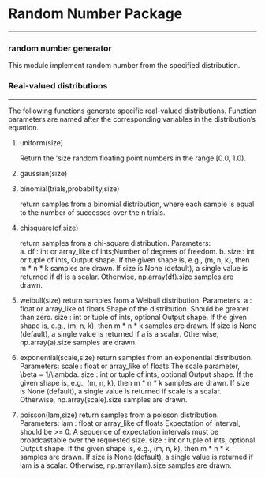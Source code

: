 
# Random Number Package
---

### random number generator 

This module implement random number from the specified distribution.

### Real-valued distributions
---
The following functions generate specific real-valued distributions. Function parameters are named after the corresponding variables in the distribution’s equation.

1. uniform(size)

    Return the 'size random floating point numbers in the range [0.0, 1.0).
    
2. gaussian(size)

3. binomial(trials,probability,size)

   return samples from a binomial distribution, where each sample is equal to the number of successes over the n trials. 
   
4. chisquare(df,size)
    
    return samples from a chi-square distribution.
    Parameters:  
             a.  df : int or array_like of ints;Number of degrees of freedom.
              b.  size : int or tuple of ints, Output shape. If the given shape is, e.g., (m, n, k), then m * n * k samples are drawn. If size is                  None (default), a single value is returned if df is a scalar. Otherwise, np.array(df).size samples are drawn.
   
5. weibull(size)
    return  samples from a Weibull distribution.
    Parameters:
    a : float or array_like of floats
               Shape of the distribution. Should be greater than zero.
               size : int or tuple of ints, optional Output shape. If the given shape is, e.g., (m, n, k), then m * n * k samples are drawn. If size is None (default), a single value is returned if a is a scalar. Otherwise, np.array(a).size samples are drawn.
    
6. exponential(scale,size)
   return samples from an exponential distribution.
   Parameters:
   scale : float or array_like of floats
              The scale parameter, \beta = 1/\lambda.
   size : int or tuple of ints, optional Output shape. If the given shape is, e.g., (m, n, k), then m * n * k samples are drawn. If size is None (default), a single value is returned if scale is a scalar. Otherwise, np.array(scale).size samples are drawn.
              
7. poisson(lam,size)
   return samples from a poisson distribution.
   Parameters:
   lam : float or array_like of floats
              Expectation of interval, should be >= 0. A sequence of expectation intervals must be broadcastable over the requested size.
              size : int or tuple of ints, optional Output shape. If the given shape is, e.g., (m, n, k), then m * n * k samples are drawn. If size is None (default), a single value is returned if lam is a scalar. Otherwise, np.array(lam).size samples are drawn.
